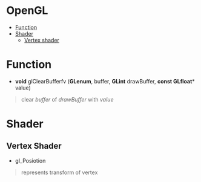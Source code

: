 # OpenGL

- [Function](#function)
- [Shader](#shader)
  - [Vertex shader](#vertex-shader)


Function
======

- **void** glClearBufferfv (**GLenum**, buffer, **GLint** drawBuffer, **const GLfloat**\* value)

>clear *buffer* of *drawBuffer* with *value*
<!-- >*drawBuffer*의 *buffer*를 *value*로 지운다.  -->


Shader
=====
Vertex Shader
----------------

- gl_Posiotion

>represents transform of vertex